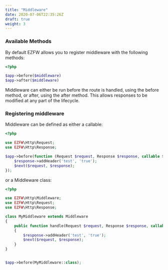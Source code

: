 ```yaml
---
title: "Middleware"
date: 2020-07-06T22:35:26Z
draft: true
weight: 3
---
```


### Available Methods

By default EZFW allows you to register middleware with the following methods:

```php
<?php

$app->before($middleware)
$app->after($middleware)
```

Middleware can either be run before the route is handled, using the before method, or after, using the after method. This allows responses to be modified at any part of the lifecycle.

### Registering middleware

Middleware can be defined as either a callable:

```php
<?php

use EZFW\Http\Request;
use EZFW\Http\Response;

$app->before(function (Request $request, Response $response, callable $next) {
    $response->addHeader('test', 'true');
    $next($request, $response);
});
```

or a Middleware class:

```php
<?php

use EZFW\Http\Middleware;
use EZFW\Http\Request;
use EZFW\Http\Response;

class MyMiddleware extends Middleware
{
    public function handle(Request $request, Response $response, callable $next)
    {
        $response->addHeader('test', 'true');
        $next($request, $response);
    }
}


$app->before(MyMiddleware::class);
```